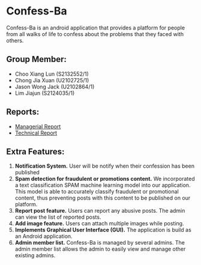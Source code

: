 # Confess-Ba
Confess-Ba is an android application that provides a platform for people from all walks of life to confess about the problems that they faced with others.

## Group Member:
- Choo Xiang Lun  (S2132552/1)
- Chong Jia Xuan  (U2102725/1)
- Jason Wong Jack (U2102864/1)
- Lim Jiajun      (S2124035/1)

## Reports:
- [Managerial Report](https://github.com/XiangLun0713/confession-android-app/blob/master/WIA1002%20DS%20CCJL%20Managerial%20report.pdf)
- [Technical Report](https://github.com/XiangLun0713/confession-android-app/blob/master/WIA1002%20DS%20CCJL%20Technical%20Report.pdf)

## Extra Features:
1. <b>Notification System.</b> User will be notify when their confession has been published
2. <b>Spam detection for fraudulent or promotions content.</b> We incorporated a text classification SPAM machine learning model into our application. This model is able to accurately classify fraudulent or promotional content, thus preventing posts with this content to be published on our platform.
3. <b>Report post feature.</b> Users can report any abusive posts. The admin can view the list of reported posts.
4. <b>Add image feature.</b> Users can attach multiple images while posting.
5. <b>Implements Graphical User Interface (GUI).</b> The application is build as an Android application.
5. <b>Admin member list.</b> Confess-Ba is managed by several admins. The admin member list allows the admin to easily view and manage other existing admins.
